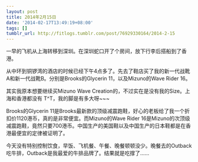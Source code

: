 ```yaml
---
layout: post
title: 2014年2月15日
date: '2014-02-17T13:49:19+08:00'
tags: []
tumblr_url: http://fitlogs.tumblr.com/post/76929330164/2014-2-15
---
```

一早的飞机从上海转移到深圳。在深圳蛇口开了个房间，放下行李后搭船到了香港。

从中环到铜锣湾的酒店的时候已经下午4点多了。先去了鞋店买了我的新一代战靴A和新一代战靴B。分别是Brooks的Glycerin 11，以及Mizuno的Wave Rider 16。

其实我原本想要继续买Mizuno Wave Creation的，不过实在是没有我的Size。上海和香港都没有 T^T，我的脚是有多大呀~~~

Brooks的Glycerin 11是Brooks最新款的顶级减震跑鞋，好心的老板给了我一个折扣价1120港币，真的是非常便宜。而Mizuno的Wave Rider 16是Mizuno的次顶级减震跑鞋，竟然只要700港币。中国生产的美国鞋以及中国生产的日本鞋都是在香港最便宜的定律被证明了。

今天没有特别控制饮食，早饭、飞机餐、午餐、晚餐顿顿没少。晚餐去的Outback吃牛排，Outback是我最爱的牛排品牌了。结果就是吃撑了……
